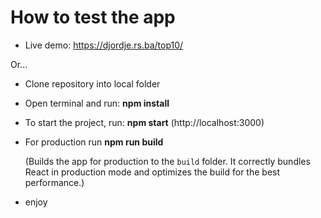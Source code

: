 

# How to test the app

- Live demo: https://djordje.rs.ba/top10/

Or...

- Clone repository into local folder
- Open terminal and run: **npm install**
- To start the project, run: **npm start** (http://localhost:3000)

- For production run **npm run build**

  (Builds the app for production to the `build` folder.
  It correctly bundles React in production mode and optimizes the build for the best performance.)

- enjoy